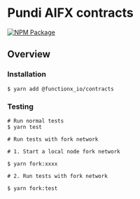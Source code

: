# Pundi AIFX contracts

[![NPM Package](https://img.shields.io/npm/v/@functionx_io/contracts.svg)](https://www.npmjs.org/package/@functionx_io/contracts)

## Overview

### Installation

```
$ yarn add @functionx_io/contracts
```

### Testing

```
# Run normal tests
$ yarn test

# Run tests with fork network

# 1. Start a local node fork network

$ yarn fork:xxxx

# 2. Run tests with fork network

$ yarn fork:test

```